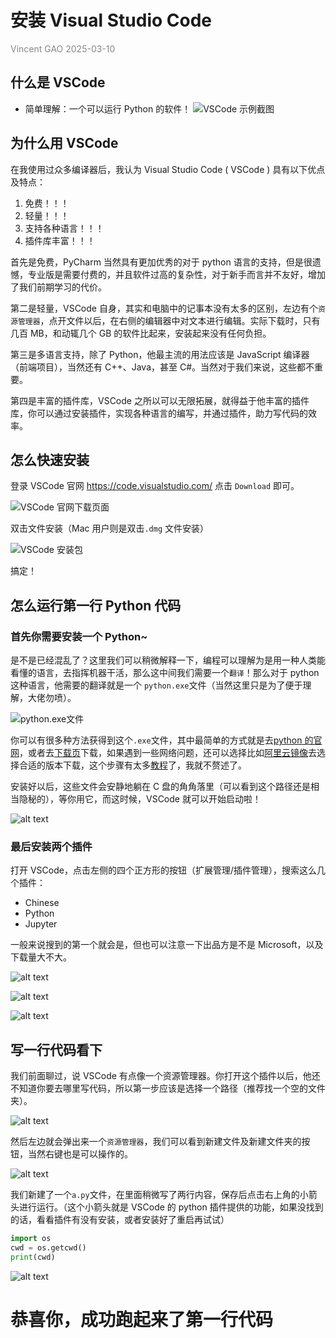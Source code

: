 # 安装 Visual Studio Code

<p style="color: #888;">Vincent GAO 2025-03-10<p\>

## 什么是 VSCode

- 简单理解：一个可以运行 Python 的软件！
  ![VSCode 示例截图](1.1asset/image1.png)

## 为什么用 VSCode

在我使用过众多编译器后，我认为 Visual Studio Code ( VSCode ) 具有以下优点及特点：

1. 免费！！！
2. 轻量！！！
3. 支持各种语言！！！
4. 插件库丰富！！！

首先是免费，PyCharm 当然具有更加优秀的对于 python 语言的支持，但是很遗憾，专业版是需要付费的，并且软件过高的复杂性，对于新手而言并不友好，增加了我们前期学习的代价。

第二是轻量，VSCode 自身，其实和电脑中的记事本没有太多的区别，左边有个`资源管理器`，点开文件以后，在右侧的编辑器中对文本进行编辑。实际下载时，只有几百 MB，和动辄几个 GB 的软件比起来，安装起来没有任何负担。

第三是多语言支持，除了 Python，他最主流的用法应该是 JavaScript 编译器（前端项目），当然还有 C++、Java，甚至 C#。当然对于我们来说，这些都不重要。

第四是丰富的插件库，VSCode 之所以可以无限拓展，就得益于他丰富的插件库，你可以通过安装插件，实现各种语言的编写，并通过插件，助力写代码的效率。

## 怎么快速安装

登录 VSCode 官网 https://code.visualstudio.com/ 点击 `Download` 即可。

![VSCode 官网下载页面](1.1asset/image2.png)

双击文件安装（Mac 用户则是双击`.dmg` 文件安装）

![VSCode 安装包](1.1asset/image3.png)

搞定！

## 怎么运行第一行 Python 代码

### 首先你需要安装一个 Python~

是不是已经混乱了？这里我们可以稍微解释一下，编程可以理解为是用一种人类能看懂的语言，去指挥机器干活，那么这中间我们需要一个`翻译`！那么对于 python 这种语言，他需要的翻译就是一个 `python.exe`文件（当然这里只是为了便于理解，大佬勿喷）。

![python.exe文件](1.1asset/image4.png)

你可以有很多种方法获得到这个`.exe`文件，其中最简单的方式就是去[python 的官网](https://www.python.org)，或者去[下载页](https://www.python.org/downloads/)下载，如果遇到一些网络问题，还可以选择比如[阿里云镜像](https://mirrors.aliyun.com/python-release/)去选择合适的版本下载，这个步骤有太多[教程](https://blog.csdn.net/lvaolan8888/article/details/137744679)了，我就不赘述了。

安装好以后，这些文件会安静地躺在 C 盘的角角落里（可以看到这个路径还是相当隐秘的），等你用它，而这时候，VSCode 就可以开始启动啦！

![alt text](1.1asset/image5.png)

### 最后安装两个插件

打开 VSCode，点击左侧的四个正方形的按钮（扩展管理/插件管理），搜索这么几个插件：

- Chinese
- Python
- Jupyter

一般来说搜到的第一个就会是，但也可以注意一下出品方是不是 Microsoft，以及下载量大不大。

![alt text](1.1asset/image6.png)

![alt text](1.1asset/image7.png)

![alt text](1.1asset/image8.png)

## 写一行代码看下

我们前面聊过，说 VSCode 有点像一个资源管理器。你打开这个插件以后，他还不知道你要去哪里写代码，所以第一步应该是选择一个路径（推荐找一个空的文件夹）。

![alt text](1.1asset/image9.png)

然后左边就会弹出来一个`资源管理器`，我们可以看到新建文件及新建文件夹的按钮，当然右键也是可以操作的。

![alt text](1.1asset/image10.png)

我们新建了一个`a.py`文件，在里面稍微写了两行内容，保存后点击右上角的小箭头进行运行。（这个小箭头就是 VSCode 的 python 插件提供的功能，如果没找到的话，看看插件有没有安装，或者安装好了重启再试试）

```python
import os
cwd = os.getcwd()
print(cwd)
```

![alt text](1.1asset/image11.png)

# 恭喜你，成功跑起来了第一行代码
